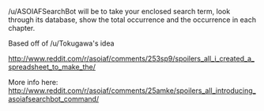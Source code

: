 /u/ASOIAFSearchBot will be to take your enclosed search term, look through its database, show the total occurrence and the occurrence in each chapter.

Based off of /u/Tokugawa's idea

http://www.reddit.com/r/asoiaf/comments/253sp9/spoilers_all_i_created_a_spreadsheet_to_make_the/

More info here: http://www.reddit.com/r/asoiaf/comments/25amke/spoilers_all_introducing_asoiafsearchbot_command/
